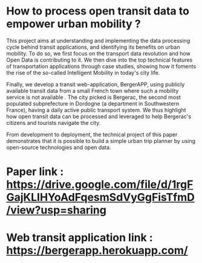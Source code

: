 # How to process open transit data to empower urban mobility ? 

This project aims at understanding and implementing the data processing cycle behind transit applications, and identifying its benefits on urban mobility. To do so, we first focus on the transport data revolution and how Open Data is contributing to it.  We then dive into the top technical features of transportation applications through case studies, showing how it foments the rise of the so-called Intelligent Mobility in today's city life.

Finally, we develop a transit web-application, BergerAPP,  using publicly available transit data from a small French town where such a mobility service is not available . The city picked is Bergerac, the second most populated subprefecture in Dordogne (a department in Southwestern France), having a daily active public transport system. We thus highlight how open transit data can be processed and leveraged to help Bergerac's citizens and tourists navigate the city. 
 
 From development to deployment, the technical project of this paper demonstrates that it is possible to build a simple urban trip planner by using open-source technologies and open data. 



# Paper link : https://drive.google.com/file/d/1rgFGajKLIHYoAdFqesmSdVyGgFisTfmD/view?usp=sharing

# Web transit application link : https://bergerapp.herokuapp.com/
